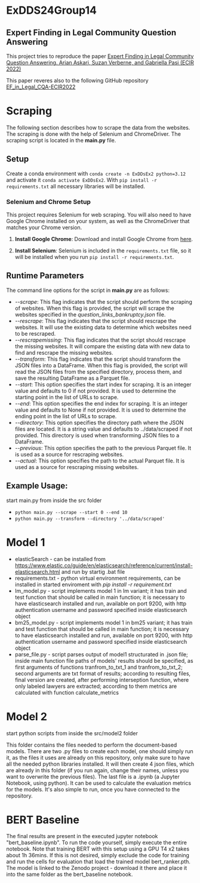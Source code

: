 # ExDDS24Group14

## Expert Finding in Legal Community Question Answering

This project tries to reproduce the paper [Expert Finding in Legal Community Question Answering. 
Arian Askari, Suzan Verberne, and Gabriella Pasi (ECIR 2022)](https://doi.org/10.1007/978-3-030-99739-7_3)


This paper reveres also to the following GitHub repository [EF_in_Legal_CQA-ECIR2022](https://github.com/arian-askari/EF_in_Legal_CQA-ECIR2022.git)

# Scraping

The following section describes how to scrape the data from the websites. The scraping is done with the help of Selenium and ChromeDriver. The scraping script is located in the **main.py** file.

## Setup

Create a conda environment with `conda create -n ExDDsEx2 python=3.12` and activate it `conda activate ExDDsEx2`.
With `pip install -r requirements.txt` all necessary libraries will be installed.

### Selenium and Chrome Setup

This project requires Selenium for web scraping. You will also need to have Google Chrome installed on your system, as well as the ChromeDriver that matches your Chrome version.

1. **Install Google Chrome**: Download and install Google Chrome from [here](https://www.google.com/chrome/).

2. **Install Selenium**: Selenium is included in the `requirements.txt` file, so it will be installed when you run `pip install -r requirements.txt`.


## Runtime Parameters

The command line options for the script in **main.py** are as follows:  
- *--scrape*: This flag indicates that the script should perform the scraping of websites. When this flag is provided, the script will scrape the websites specified in the *question_links_bankruptcy.json* file.
- *--rescrape*: This flag indicates that the script should rescrape the websites. It will use the existing data to determine which websites need to be rescraped.
- *--rescrapemissing*: This flag indicates that the script should rescrape the missing websites. It will compare the existing data with new data to find and rescrape the missing websites.
- *--transform*: This flag indicates that the script should transform the JSON files into a DataFrame. When this flag is provided, the script will read the JSON files from the specified directory, process them, and save the resulting DataFrame as a Parquet file.  
- *--start*: This option specifies the start index for scraping. It is an integer value and defaults to 0 if not provided. It is used to determine the starting point in the list of URLs to scrape.  
- *--end*: This option specifies the end index for scraping. It is an integer value and defaults to None if not provided. It is used to determine the ending point in the list of URLs to scrape.  
- *--directory*: This option specifies the directory path where the JSON files are located. It is a string value and defaults to ../data/scraped if not provided. This directory is used when transforming JSON files to a DataFrame.
- *--previous*: This option specifies the path to the previous Parquet file. It is used as a source for rescraping websites.
- *--actual*: This option specifies the path to the actual Parquet file. It is used as a source for rescraping missing websites.

## Example Usage:
start main.py from inside the src folder

- `python main.py --scrape --start 0 --end 10`
- `python main.py --transform --directory '../data/scraped'`

# Model 1
- elasticSearch - can be installed from https://www.elastic.co/guide/en/elasticsearch/reference/current/install-elasticsearch.html and run by startig .bat file
- requirements.txt - python virtual environment requirements, can be installed in started enviroment with *pip install -r requirement.txt*
- lm_model.py - script implements model 1 in lm variant; it has train and test function that should be called in main function; it is necessary to have elasticsearch installed and run, available on port 9200, with http authentication username and password specified inside elasticsearch object
- bm25_model.py - script implements model 1 in bm25 variant; it has train and test function that should be called in main function; it is necessary to have elasticsearch installed and run, available on port 9200, with http authentication username and password specified inside elasticsearch object
- parse_file.py - script parses output of model1 structurated in .json file; inside main function file paths of models' results should be specified, as first arguments of functions tranfrom_to_txt_1 and tranfrom_to_txt_2; second arguments are txt format of results; according to resulting files, final version are created, after performing interseption function, where only labeled lawyers are extracted; according to them metrics are calculated with function calculate_metrics

# Model 2
start python scripts from inside the src/model2 folder

This folder contains the files needed to perform the document-based models. There are two .py files to create each model, one should simply run it, as the files it uses are already on this repository, only make sure to have all the needed python libraries installed. It will then create 4 json files, which are already in this folder (if you run again, change their names, unless you want to overwrite the previous files).
The last file is a .ipynb (a Jupyter Notebook, using python). It can be used to calculate the evaluation metrics for the models. It's also simple to run, once you have connected to the repository.

# BERT Baseline
The final results are present in the executed jupyter notebook "bert_baseline.ipynb". To run the code yourself, simply execute the entire notebook. Note that training BERT with this setup using a GPU T4 x2 takes about 1h 36mins. 
If this is not desired, simply exclude the code for training and run the cells for evaluation that load the trained model bert_ranker.pth. The model is linked to the Zenodo project - download it there and place it into the same folder as the bert_baseline notebook.

